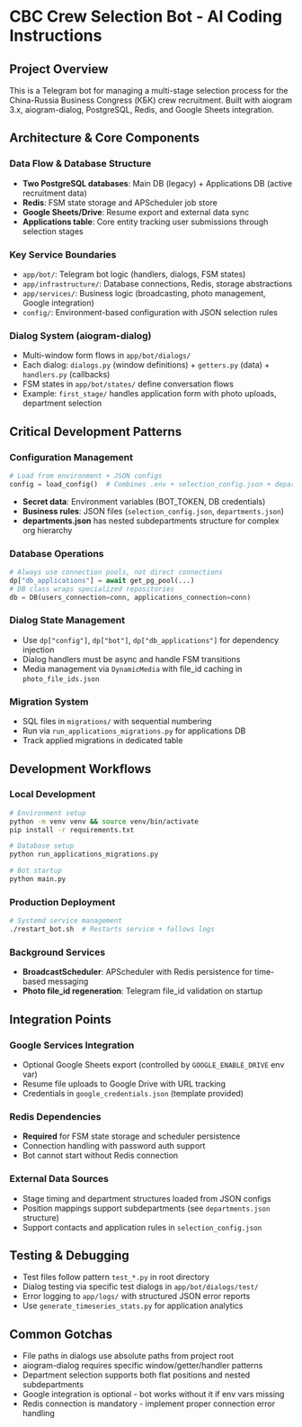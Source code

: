 # CBC Crew Selection Bot - AI Coding Instructions

## Project Overview
This is a Telegram bot for managing a multi-stage selection process for the China-Russia Business Congress (КБК) crew recruitment. Built with aiogram 3.x, aiogram-dialog, PostgreSQL, Redis, and Google Sheets integration.

## Architecture & Core Components

### Data Flow & Database Structure
- **Two PostgreSQL databases**: Main DB (legacy) + Applications DB (active recruitment data)
- **Redis**: FSM state storage and APScheduler job store  
- **Google Sheets/Drive**: Resume export and external data sync
- **Applications table**: Core entity tracking user submissions through selection stages

### Key Service Boundaries
- `app/bot/`: Telegram bot logic (handlers, dialogs, FSM states)
- `app/infrastructure/`: Database connections, Redis, storage abstractions
- `app/services/`: Business logic (broadcasting, photo management, Google integration)
- `config/`: Environment-based configuration with JSON selection rules

### Dialog System (aiogram-dialog)
- Multi-window form flows in `app/bot/dialogs/`
- Each dialog: `dialogs.py` (window definitions) + `getters.py` (data) + `handlers.py` (callbacks)
- FSM states in `app/bot/states/` define conversation flows
- Example: `first_stage/` handles application form with photo uploads, department selection

## Critical Development Patterns

### Configuration Management
```python
# Load from environment + JSON configs
config = load_config()  # Combines .env + selection_config.json + departments.json
```
- **Secret data**: Environment variables (BOT_TOKEN, DB credentials)
- **Business rules**: JSON files (`selection_config.json`, `departments.json`)
- **departments.json** has nested subdepartments structure for complex org hierarchy

### Database Operations
```python
# Always use connection pools, not direct connections
dp["db_applications"] = await get_pg_pool(...)
# DB class wraps specialized repositories
db = DB(users_connection=conn, applications_connection=conn)
```

### Dialog State Management
- Use `dp["config"]`, `dp["bot"]`, `dp["db_applications"]` for dependency injection
- Dialog handlers must be async and handle FSM transitions
- Media management via `DynamicMedia` with file_id caching in `photo_file_ids.json`

### Migration System
- SQL files in `migrations/` with sequential numbering
- Run via `run_applications_migrations.py` for applications DB
- Track applied migrations in dedicated table

## Development Workflows

### Local Development
```bash
# Environment setup
python -m venv venv && source venv/bin/activate
pip install -r requirements.txt

# Database setup
python run_applications_migrations.py

# Bot startup
python main.py
```

### Production Deployment
```bash
# Systemd service management
./restart_bot.sh  # Restarts service + follows logs
```

### Background Services
- **BroadcastScheduler**: APScheduler with Redis persistence for time-based messaging
- **Photo file_id regeneration**: Telegram file_id validation on startup

## Integration Points

### Google Services Integration
- Optional Google Sheets export (controlled by `GOOGLE_ENABLE_DRIVE` env var)
- Resume file uploads to Google Drive with URL tracking
- Credentials in `google_credentials.json` (template provided)

### Redis Dependencies
- **Required** for FSM state storage and scheduler persistence
- Connection handling with password auth support
- Bot cannot start without Redis connection

### External Data Sources
- Stage timing and department structures loaded from JSON configs
- Position mappings support subdepartments (see `departments.json` structure)
- Support contacts and application rules in `selection_config.json`

## Testing & Debugging
- Test files follow pattern `test_*.py` in root directory
- Dialog testing via specific test dialogs in `app/bot/dialogs/test/`
- Error logging to `app/logs/` with structured JSON error reports
- Use `generate_timeseries_stats.py` for application analytics

## Common Gotchas
- File paths in dialogs use absolute paths from project root
- aiogram-dialog requires specific window/getter/handler patterns
- Department selection supports both flat positions and nested subdepartments
- Google integration is optional - bot works without it if env vars missing
- Redis connection is mandatory - implement proper connection error handling